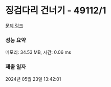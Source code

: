 # 징검다리 건너기 - 49112/1 

[문제 링크](https://level.goorm.io/exam/49112/%EC%A7%95%EA%B2%80%EB%8B%A4%EB%A6%AC-%EA%B1%B4%EB%84%88%EA%B8%B0/quiz/1) 

### 성능 요약

메모리: 34.53 MB, 시간: 0.06 ms

### 제출 일자

2024년 05월 23일 13:42:01

